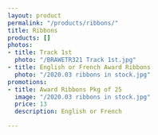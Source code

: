 ```yaml
---
layout: product
permalink: "/products/ribbons/"
title: Ribbons
products: []
photos:
- title: Track 1st
  photo: "/BRAWETR321 Track 1st.jpg"
- title: English or French Award Ribbons
  photo: "/2020.03 ribbons in stock.jpg"
promotions:
- title: Award Ribbons Pkg of 25
  image: "/2020.03 ribbons in stock.jpg"
  price: 13
  description: English or French

---
```

